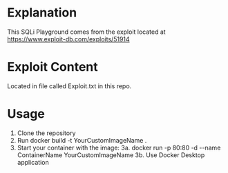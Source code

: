 # Explanation
This SQLi Playground comes from the exploit located at https://www.exploit-db.com/exploits/51914

# Exploit Content

Located in file called Exploit.txt in this repo.

# Usage

1. Clone the repository
2. Run docker build -t YourCustomImageName .
3. Start your container with the image:
    3a. docker run -p 80:80 -d --name ContainerName YourCustomImageName
    3b. Use Docker Desktop application